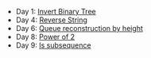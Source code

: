 - Day 1: [Invert Binary Tree](https://github.com/dgharsallah/leetcode-solutions/blob/master/June%20leetcoding%20challenge/Day%201%20-%20Invert%20binary%20tree.py)
- Day 4: [Reverse String](https://github.com/dgharsallah/leetcode-solutions/blob/master/June%20leetcoding%20challenge/Day%204%20-%20Reverse%20string.py)
- Day 6: [Queue reconstruction by height](https://github.com/dgharsallah/leetcode-solutions/blob/master/June%20leetcoding%20challenge/Day%206%20-%20Queue%20reconstruction%20by%20height.cpp)
- Day 8: [Power of 2](https://github.com/dgharsallah/leetcode-solutions/blob/master/June%20leetcoding%20challenge/Day%208%20-%20Power%20of%20two.py)
- Day 9: [Is subsequence](https://github.com/dgharsallah/leetcode-solutions/blob/master/June%20leetcoding%20challenge/Day%209%20-%20Is%20subsequence.py)

